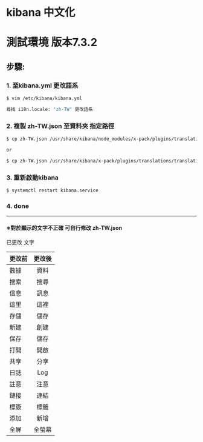 # kibana 中文化

# 測試環境 版本7.3.2

步驟:
---

### 1. 至kibana.yml 更改語系

```sh
$ vim /etc/kibana/kibana.yml

尋找 i18n.locale: "zh-TW" 更改語系

```
### 2. 複製 zh-TW.json 至資料夾 指定路徑
```sh
$ cp zh-TW.json /usr/share/kibana/node_modules/x-pack/plugins/translations/translations/zh-TW.json

or

$ cp zh-TW.json /usr/share/kibana/x-pack/plugins/translations/translations/zh-TW.json
```
### 3. 重新啟動kibana
```sh
$ systemctl restart kibana.service
```
### 4. done


---

#### ※對於顯示的文字不正確 可自行修改 zh-TW.json 
已更改 文字

| **更改前** | **更改後** |
| ------ |:------:|
| 數據   |  資料  |
| 搜索   |  搜尋  |
| 信息   |  訊息  |
| 這里   |  這裡  |
| 存儲   |  儲存  |
| 新建   |  創建  |
| 保存   |  儲存  |
| 打開   |  開啟  |
| 共享   |  分享  |
| 日誌   |  Log   |
| 註意   |  注意  |
| 鏈接   |  連結  |
| 標簽   |  標籤  |
| 添加   |  新增  |
| 全屏   | 全螢幕 |
